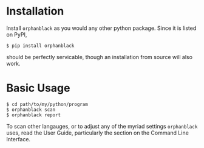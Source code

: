 # Installation

Install `orphanblack` as you would any other python package. Since it is listed on PyPI,

```
$ pip install orphanblack
```

should be perfectly servicable, though an installation from source will also work.

# Basic Usage

```
$ cd path/to/my/python/program
$ orphanblack scan
$ orphanblack report
```

To scan other langauges, or to adjust any of the myriad settings `orphanblack` uses, read the User Guide, particularly the section on the Command Line Interface.